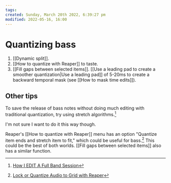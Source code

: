 ```yaml
---
tags: 
created: Sunday, March 20th 2022, 6:39:27 pm
modified: 2022-05-16, 16:00
---
```


# Quantizing bass
1. [[Dynamic split]].
2. [[How to quantize with Reaper]] to taste.
3. [[Fill gaps between selected items]]. [[Use a leading pad to create a smoother quantization|Use a leading pad]] of 5-20ms to create a backward temporal mask (see [[How to mask time edits]]).

## Other tips
To save the release of bass notes without doing much editing with traditional quantization, try using stretch algorithms.[^1]

I'm not sure I want to do it this way though.

Reaper's [[How to quantize with Reaper]] menu has an option "Quantize item ends and stretch item to fit," which could be useful for bass.[^2] This could be the best of both worlds. [[Fill gaps between selected items]] also has a similar function.

[^1]: [How I EDIT A Full Band Session](https://www.youtube.com/watch?v=rV25fXFzBp0)
[^2]: [Lock or Quantize Audio to Grid with Reaper](https://www.youtube.com/watch?v=PXCbvjU9t6Q)